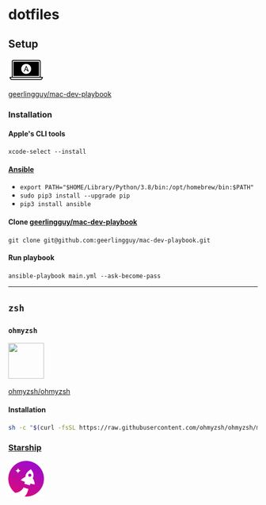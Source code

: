 # dotfiles

## Setup

<img src="https://raw.githubusercontent.com/geerlingguy/mac-dev-playbook/master/files/Mac-Dev-Playbook-Logo.png" width="72" height="46">

[geerlingguy/mac-dev-playbook](https://github.com/geerlingguy/mac-dev-playbook)

### Installation

#### Apple's CLI tools

`xcode-select --install`

#### [Ansible](https://docs.ansible.com/ansible/latest/installation_guide/index.html)

- `export PATH="$HOME/Library/Python/3.8/bin:/opt/homebrew/bin:$PATH"`
- `sudo pip3 install --upgrade pip`
- `pip3 install ansible`

#### Clone [geerlingguy/mac-dev-playbook](https://github.com/geerlingguy/mac-dev-playbook)

`git clone git@github.com:geerlingguy/mac-dev-playbook.git`

#### Run playbook

`ansible-playbook main.yml --ask-become-pass`

---

## `zsh`

### `ohmyzsh`

<img src="https://ohmyzsh.s3.amazonaws.com/omz-ansi-github.png" width="72" height="72">

[ohmyzsh/ohmyzsh](https://github.com/ohmyzsh/ohmyzsh)

#### Installation

```bash
sh -c "$(curl -fsSL https://raw.githubusercontent.com/ohmyzsh/ohmyzsh/master/tools/install.sh)"
```

### [Starship](https://starship.rs/)

<img src="https://raw.githubusercontent.com/starship/starship/master/media/icon.png" width="72" height="72">
